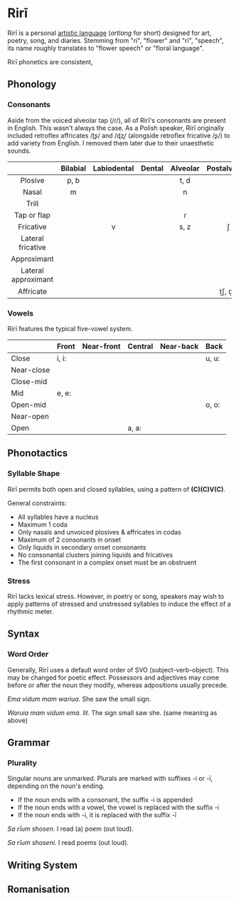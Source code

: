 # Rirī

Rirī is a personal [artistic language](https://en.wikipedia.org/wiki/Artistic_language) (*artlang* for short) designed for art, poetry, song, and diaries. Stemming from "ri", "flower" and "rī", "speech", its name roughly translates to "flower speech" or "floral language".

Rirī phonetics are consistent, 

## Phonology

### Consonants

Aside from the voiced alveolar tap (/ɾ/), all of Rirī's consonants are present in English. This wasn't always the case. As a Polish speaker, Rirī originally included retroflex affricates /ʈʂ/ and /ɖʐ/ (alongside retroflex fricative /ʂ/) to add variety from English. I removed them later due to their unaesthetic sounds.

|                     | Bilabial | Labiodental | Dental | Alveolar | Postalveolar | Retroflex | Palatal | Velar | Uvular | Epiglottal | Glottal |
|:-------------------:|:--------:|:-----------:|:------:|:--------:|:------------:|:---------:|:-------:|:-----:|:------:|:----------:|:-------:|
|       Plosive       |   p, b   |             |        |   t, d   |              |           |         |  k, g |        |            |         |
|        Nasal        |     m    |             |        |     n    |              |           |         |       |        |            |         |
|        Trill        |          |             |        |          |              |           |         |       |        |            |         |
|     Tap or flap     |          |             |        |     ɾ    |              |           |         |       |        |            |         |
|      Fricative      |          |      v      |        |   s, z   |       ʃ      |           |         |       |        |            |    h    |
|  Lateral fricative  |          |             |        |          |              |           |         |       |        |            |         |
|     Approximant     |          |             |        |          |              |           |         |   w   |        |            |         |
| Lateral approximant |          |             |        |          |              |           |         |       |        |            |         |
|      Affricate      |          |             |        |          |     t̠ʃ, d̠ʒ   |           |         |       |        |            |         |

### Vowels

Rirī features the typical five-vowel system.

|            | Front | Near-front | Central | Near-back | Back  |
|------------|-------|------------|---------|-----------|-------|
| Close      | i, i: |            |         |           | u, u: |
| Near-close |       |            |         |           |       |
| Close-mid  |       |            |         |           |       |
| Mid        | e, e: |            |         |           |       |
| Open-mid   |       |            |         |           | o, o: |
| Near-open  |       |            |         |           |       |
| Open       |       |            | a, a:   |           |       |

## Phonotactics

### Syllable Shape

Rirī permits both open and closed syllables, using a pattern of **(C)(C)V(C)**.

General constraints:

- All syllables have a nucleus
- Maximum 1 coda
- Only nasals and unvoiced plosives & affricates in codas
- Maximum of 2 consonants in onset
- Only liquids in secondary onset consonants
- No consonantal clusters joining liquids and fricatives
- The first consonant in a complex onset must be an obstruent

### Stress

Rirī lacks lexical stress. However, in poetry or song, speakers may wish to apply patterns of stressed and unstressed syllables to induce the effect of a rhythmic meter.

## Syntax

### Word Order

Generally, Rirī uses a default word order of SVO (subject-verb-object). This may be changed for poetic effect. Possessors and adjectives may come before or after the noun they modify, whereas adpositions usually precede. 

_Ema vidum mam wariua._
She saw the small sign.

_Waruia mam vidum ema._
_lit._ The sign small saw she. (same meaning as above)

## Grammar

### Plurality

Singular nouns are unmarked. Plurals are marked with suffixes -i or -ī, depending on the noun's ending.

- If the noun ends with a consonant, the suffix -i is appended
- If the noun ends with a vowel, the vowel is replaced with the suffix -i
- If the noun ends with -i, it is replaced with the suffix -ī

_Sa rīum shosen._
I read (a) poem (out loud).

_Sa rīum shoseni._
I read poems (out loud).

## Writing System

## Romanisation
